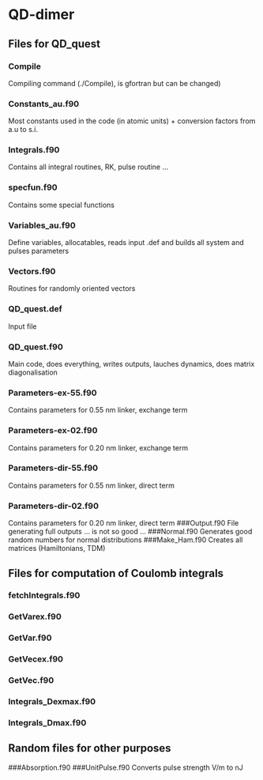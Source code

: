 # QD-dimer

## Files for QD_quest

### Compile                   
Compiling command (./Compile), is gfortran but can be changed)
### Constants_au.f90             
Most constants used in the code (in atomic units) + conversion factors from a.u to s.i.
### Integrals.f90          
Contains all integral routines, RK, pulse routine ... 
### specfun.f90  
Contains some special functions
### Variables_au.f90
Define variables, allocatables, reads input .def and builds all system and pulses parameters
### Vectors.f90
Routines for randomly oriented vectors
### QD_quest.def
Input file
### QD_quest.f90
Main code, does everything, writes outputs, lauches dynamics, does matrix diagonalisation 
### Parameters-ex-55.f90
Contains parameters for 0.55 nm linker, exchange term
### Parameters-ex-02.f90
Contains parameters for 0.20 nm linker, exchange term
### Parameters-dir-55.f90
Contains parameters for 0.55 nm linker, direct term
### Parameters-dir-02.f90
Contains parameters for 0.20 nm linker, direct term
###Output.f90
File generating full outputs ... is not so good ... 
###Normal.f90
Generates good random numbers for normal distributions
###Make_Ham.f90
Creates all matrices (Hamiltonians, TDM)

## Files for computation of Coulomb integrals
### fetchIntegrals.f90      
### GetVarex.f90
### GetVar.f90  
### GetVecex.f90
### GetVec.f90  
### Integrals_Dexmax.f90   
### Integrals_Dmax.f90     

## Random files for other purposes
###Absorption.f90
###UnitPulse.f90
Converts pulse strength V/m to nJ

